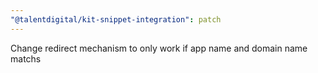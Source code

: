 ```yaml
---
"@talentdigital/kit-snippet-integration": patch
---
```


Change redirect mechanism to only work if app name and domain name matchs
